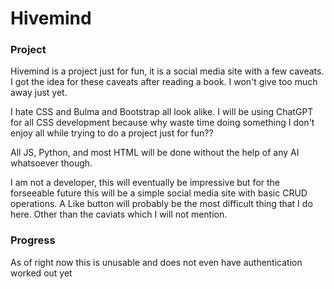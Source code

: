 # Hivemind

### Project

Hivemind is a project just for fun, it is a social media site with a few caveats. I got the idea for these caveats after reading a book. I won't give too much away just yet. 

I hate CSS and Bulma and Bootstrap all look alike. I will be using ChatGPT for all CSS development because why waste time doing something I don't enjoy all while trying to do a project just for fun??

All JS, Python, and most HTML will be done without the help of any AI whatsoever though. 

I am not a developer, this will eventually be impressive but for the forseeable future this will be a simple social media site with basic CRUD operations. A Like button will probably be the most difficult thing that I do here. Other than the caviats which I will not mention. 

### Progress
As of right now this is unusable and does not even have authentication worked out yet
